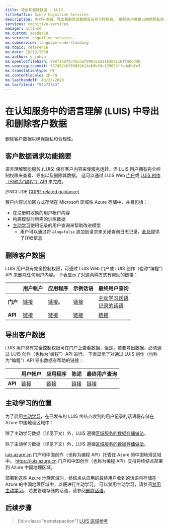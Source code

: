 ```yaml
---
title: 导出和删除数据 - LUIS
titleSuffix: Azure Cognitive Services
description: 你对于查看、导出和删除其数据具有完全控制权。 删除客户数据以确保隐私和合规性。
services: cognitive-services
manager: nitinme
ms.custom: seodec18
ms.service: cognitive-services
ms.subservice: language-understanding
ms.topic: reference
ms.date: 10/19/2020
ms.author: v-johya
ms.openlocfilehash: 99ef1bd7037633af999152a11b48a116ffa0bdd8
ms.sourcegitcommit: 537d52cb783892b14eb9b33cf29874ffedebbfe3
ms.translationtype: HT
ms.contentlocale: zh-CN
ms.lasthandoff: 10/23/2020
ms.locfileid: "92472343"
---
```

# <a name="export-and-delete-your-customer-data-in-language-understanding-luis-in-cognitive-services"></a>在认知服务中的语言理解 (LUIS) 中导出和删除客户数据

删除客户数据以确保隐私和合规性。

## <a name="summary-of-customer-data-request-features"></a>客户数据请求功能摘要
语言理解智能服务 (LUIS) 保存客户内容来使服务运转，但 LUIS 用户拥有完全控制权限来查看、导出以及删除其数据。 这可以通过 LUIS Web [门户](luis-reference-regions.md)或 [LUIS 创作（也称为“编程”）API](https://dev.cognitive.azure.cn/docs/services/5890b47c39e2bb17b84a55ff/operations/5890b47c39e2bb052c5b9c2f) 来完成。

[!INCLUDE [GDPR-related guidance](../../../includes/gdpr-intro-sentence.md)]

客户内容以加密方式存储在 Microsoft 区域性 Azure 存储中，并且包括：

- 在注册时收集的用户帐户内容
- 构建模型时所需的训练数据
- [主动学习](luis-concept-review-endpoint-utterances.md)使用记录的用户查询来帮助改进模型
  - 用户可以通过将 `&log=false` 追加到请求来关闭查询日志记录，[此处](troubleshooting.md#how-can-i-disable-the-logging-of-utterances)提供了详细信息

## <a name="deleting-customer-data"></a>删除客户数据
LUIS 用户具有完全控制权限，可通过 LUIS Web 门户或 LUIS 创作（也称“编程”）API 来删除任何用户内容。 下表显示了对这两种方式有帮助的链接：

| | **用户帐户** | **应用程序** | **示例话语** | **最终用户查询** |
| --- | --- | --- | --- | --- |
| **门户** | [链接](luis-concept-data-storage.md#delete-an-account) | [链接](luis-how-to-start-new-app.md#delete-app)。 | [链接](luis-concept-data-storage.md#utterances-in-an-intent) | [主动学习话语](luis-how-to-review-endpoint-utterances.md#disable-active-learning)<br>[记录的话语](luis-concept-data-storage.md#disable-logging-utterances) |
| **API** | [链接](https://dev.cognitive.azure.cn/docs/services/5890b47c39e2bb17b84a55ff/operations/5890b47c39e2bb052c5b9c4c) | [链接](https://dev.cognitive.azure.cn/docs/services/5890b47c39e2bb17b84a55ff/operations/5890b47c39e2bb052c5b9c39) | [链接](https://dev.cognitive.azure.cn/docs/services/5890b47c39e2bb17b84a55ff/operations/5890b47c39e2bb052c5b9c0b) | [链接](https://dev.cognitive.azure.cn/docs/services/5890b47c39e2bb17b84a55ff/operations/58b6f32139e2bb139ce823c9) |


## <a name="exporting-customer-data"></a>导出客户数据
LUIS 用户具有完全控制权限可在门户上查看数据，但是，若要导出数据，必须通过 LUIS 创作（也称为“编程”）API 进行。 下表显示了对通过 LUIS 创作（也称为“编程”）API 导出数据有帮助的链接：

| | **用户帐户** | **应用程序** | **陈述** | **最终用户查询** |
| --- | --- | --- | --- | --- |
| **API** | [链接](https://dev.cognitive.azure.cn/docs/services/5890b47c39e2bb17b84a55ff/operations/5890b47c39e2bb052c5b9c48) | [链接](https://dev.cognitive.azure.cn/docs/services/5890b47c39e2bb17b84a55ff/operations/5890b47c39e2bb052c5b9c40) | [链接](https://dev.cognitive.azure.cn/docs/services/5890b47c39e2bb17b84a55ff/operations/5890b47c39e2bb052c5b9c0a) | [链接](https://dev.cognitive.azure.cn/docs/services/5890b47c39e2bb17b84a55ff/operations/5890b47c39e2bb052c5b9c36) |

<!--Customized in MC-->
## <a name="location-of-active-learning"></a>主动学习的位置

为了启用[主动学习](luis-how-to-review-endpoint-utterances.md#enable-active-learning)，在已发布的 LUIS 终结点收到的用户记录的话语将存储在 Azure 中国地理区域中：

除了主动学习数据（详见下文）外，LUIS 遵循[区域服务的数据存储做法](https://azuredatacentermap.azurewebsites.net/)。

除了主动学习数据（详见下文）外，LUIS 遵循[区域服务的数据存储做法](http://azuredatacentermap.chinacloudsites.cn/)。 


[luis.azure.cn](https://luis.azure.cn) 门户和中国创作（也称为编程 API）托管在 Azure 的中国地理区域中。 https://luis.azure.cn 门户和中国创作（也称为编程 API）支持将终结点部署到 Azure 中国地理区域。

部署到这些 Azure 地理区域时，终结点从应用的最终用户收到的话语将存储在 Azure 的中国地理区域中，以便进行主动学习。 可以禁用主动学习，请参阅[禁用主动学习](luis-how-to-review-endpoint-utterances.md#disable-active-learning)。 若要管理存储的话语，请参阅[删除话语](luis-how-to-review-endpoint-utterances.md#delete-utterance)。

<!--Customized in MC-->
## <a name="next-steps"></a>后续步骤

> [!div class="nextstepaction"]
> [LUIS 区域参考](./luis-reference-regions.md)

